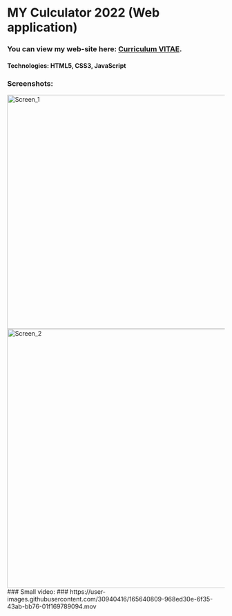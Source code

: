 # MY Culculator 2022 (Web application) #
### You can view my web-site here: [Curriculum VITAE](https://zorger27.github.io). ###
#### Technologies: HTML5, CSS3, JavaScript ####
### Screenshots: ###
<img width="541" alt="Screen_1" src="https://user-images.githubusercontent.com/30940416/165640799-b8708220-c2a8-43b6-963a-a21dd6916872.png">
<img width="599" alt="Screen_2" src="https://user-images.githubusercontent.com/30940416/165640805-48f178e1-6269-4e4e-9ce2-9ae9eb7fa766.png">
### Small video: ###
https://user-images.githubusercontent.com/30940416/165640809-968ed30e-6f35-43ab-bb76-01f169789094.mov
